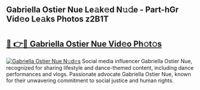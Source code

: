 ## Gabriella Ostier Nue Le𝚊k𝚎d N𝚞𝚍e - Part-hGr Vid𝚎o Le𝚊ks Photos z2B1T

# <h2><a href="http://fb1vrp.evod.top/?m=Gabriella+Ostier+Nue">🔗 👉🔴 Gabriella Ostier Nue Vid𝚎o Ph𝚘t𝚘s</a></h2>

[![Gabriella Ostier Nue N𝚞d𝚎s](https://i.imgur.com/8V9OHl7.gif)](http://fb1vrp.evod.top/?m=Gabriella+Ostier+Nue)
Social media influencer Gabriella Ostier Nue, recognized for sharing lifestyle and dance-themed content, including dance performances and vlogs. Passionate advocate Gabriella Ostier Nue, known for their unwavering commitment to social justice and human rights. 
